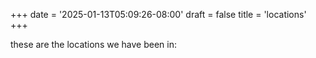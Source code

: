 +++
date = '2025-01-13T05:09:26-08:00'
draft = false
title = 'locations'
+++

these are the locations we have been in:
